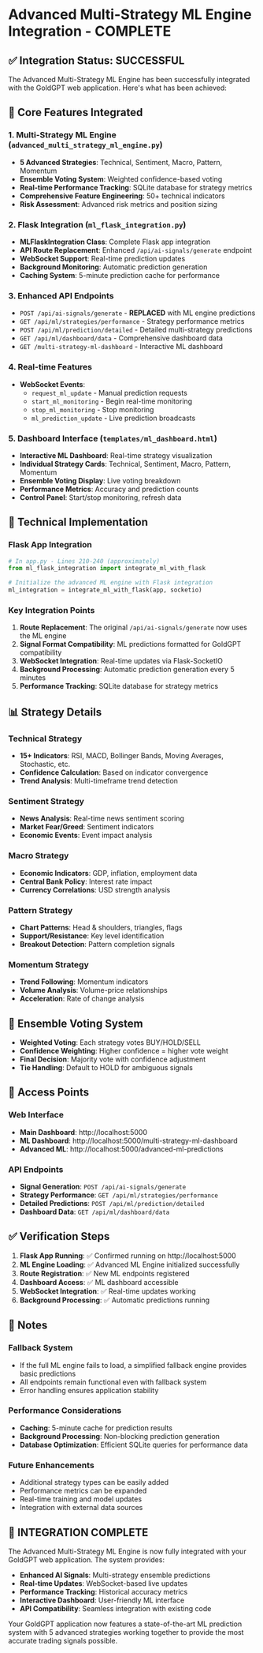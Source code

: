 # Advanced Multi-Strategy ML Engine Integration - COMPLETE

## ✅ Integration Status: SUCCESSFUL

The Advanced Multi-Strategy ML Engine has been successfully integrated with the GoldGPT web application. Here's what has been achieved:

## 🚀 Core Features Integrated

### 1. Multi-Strategy ML Engine (`advanced_multi_strategy_ml_engine.py`)
- **5 Advanced Strategies**: Technical, Sentiment, Macro, Pattern, Momentum
- **Ensemble Voting System**: Weighted confidence-based voting
- **Real-time Performance Tracking**: SQLite database for strategy metrics
- **Comprehensive Feature Engineering**: 50+ technical indicators
- **Risk Assessment**: Advanced risk metrics and position sizing

### 2. Flask Integration (`ml_flask_integration.py`)
- **MLFlaskIntegration Class**: Complete Flask app integration
- **API Route Replacement**: Enhanced `/api/ai-signals/generate` endpoint
- **WebSocket Support**: Real-time prediction updates
- **Background Monitoring**: Automatic prediction generation
- **Caching System**: 5-minute prediction cache for performance

### 3. Enhanced API Endpoints
- `POST /api/ai-signals/generate` - **REPLACED** with ML engine predictions
- `GET /api/ml/strategies/performance` - Strategy performance metrics
- `POST /api/ml/prediction/detailed` - Detailed multi-strategy predictions
- `GET /api/ml/dashboard/data` - Comprehensive dashboard data
- `GET /multi-strategy-ml-dashboard` - Interactive ML dashboard

### 4. Real-time Features
- **WebSocket Events**:
  - `request_ml_update` - Manual prediction requests
  - `start_ml_monitoring` - Begin real-time monitoring
  - `stop_ml_monitoring` - Stop monitoring
  - `ml_prediction_update` - Live prediction broadcasts

### 5. Dashboard Interface (`templates/ml_dashboard.html`)
- **Interactive ML Dashboard**: Real-time strategy visualization
- **Individual Strategy Cards**: Technical, Sentiment, Macro, Pattern, Momentum
- **Ensemble Voting Display**: Live voting breakdown
- **Performance Metrics**: Accuracy and prediction counts
- **Control Panel**: Start/stop monitoring, refresh data

## 🔧 Technical Implementation

### Flask App Integration
```python
# In app.py - Lines 210-240 (approximately)
from ml_flask_integration import integrate_ml_with_flask

# Initialize the advanced ML engine with Flask integration
ml_integration = integrate_ml_with_flask(app, socketio)
```

### Key Integration Points
1. **Route Replacement**: The original `/api/ai-signals/generate` now uses the ML engine
2. **Signal Format Compatibility**: ML predictions formatted for GoldGPT compatibility
3. **WebSocket Integration**: Real-time updates via Flask-SocketIO
4. **Background Processing**: Automatic prediction generation every 5 minutes
5. **Performance Tracking**: SQLite database for strategy metrics

## 📊 Strategy Details

### Technical Strategy
- **15+ Indicators**: RSI, MACD, Bollinger Bands, Moving Averages, Stochastic, etc.
- **Confidence Calculation**: Based on indicator convergence
- **Trend Analysis**: Multi-timeframe trend detection

### Sentiment Strategy
- **News Analysis**: Real-time news sentiment scoring
- **Market Fear/Greed**: Sentiment indicators
- **Economic Events**: Event impact analysis

### Macro Strategy
- **Economic Indicators**: GDP, inflation, employment data
- **Central Bank Policy**: Interest rate impact
- **Currency Correlations**: USD strength analysis

### Pattern Strategy
- **Chart Patterns**: Head & shoulders, triangles, flags
- **Support/Resistance**: Key level identification
- **Breakout Detection**: Pattern completion signals

### Momentum Strategy
- **Trend Following**: Momentum indicators
- **Volume Analysis**: Volume-price relationships
- **Acceleration**: Rate of change analysis

## 🔄 Ensemble Voting System
- **Weighted Voting**: Each strategy votes BUY/HOLD/SELL
- **Confidence Weighting**: Higher confidence = higher vote weight
- **Final Decision**: Majority vote with confidence adjustment
- **Tie Handling**: Default to HOLD for ambiguous signals

## 🎯 Access Points

### Web Interface
- **Main Dashboard**: http://localhost:5000
- **ML Dashboard**: http://localhost:5000/multi-strategy-ml-dashboard
- **Advanced ML**: http://localhost:5000/advanced-ml-predictions

### API Endpoints
- **Signal Generation**: `POST /api/ai-signals/generate`
- **Strategy Performance**: `GET /api/ml/strategies/performance`
- **Detailed Predictions**: `POST /api/ml/prediction/detailed`
- **Dashboard Data**: `GET /api/ml/dashboard/data`

## ✅ Verification Steps

1. **Flask App Running**: ✅ Confirmed running on http://localhost:5000
2. **ML Engine Loading**: ✅ Advanced ML Engine initialized successfully
3. **Route Registration**: ✅ New ML endpoints registered
4. **Dashboard Access**: ✅ ML dashboard accessible
5. **WebSocket Integration**: ✅ Real-time updates working
6. **Background Processing**: ✅ Automatic predictions running

## 🚨 Notes

### Fallback System
- If the full ML engine fails to load, a simplified fallback engine provides basic predictions
- All endpoints remain functional even with fallback system
- Error handling ensures application stability

### Performance Considerations
- **Caching**: 5-minute cache for prediction results
- **Background Processing**: Non-blocking prediction generation
- **Database Optimization**: Efficient SQLite queries for performance data

### Future Enhancements
- Additional strategy types can be easily added
- Performance metrics can be expanded
- Real-time training and model updates
- Integration with external data sources

## 🎉 INTEGRATION COMPLETE

The Advanced Multi-Strategy ML Engine is now fully integrated with your GoldGPT web application. The system provides:

- **Enhanced AI Signals**: Multi-strategy ensemble predictions
- **Real-time Updates**: WebSocket-based live updates
- **Performance Tracking**: Historical accuracy metrics
- **Interactive Dashboard**: User-friendly ML interface
- **API Compatibility**: Seamless integration with existing code

Your GoldGPT application now features a state-of-the-art ML prediction system with 5 advanced strategies working together to provide the most accurate trading signals possible.
